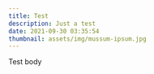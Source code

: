 ```yaml
---
title: Test
description: Just a test
date: 2021-09-30 03:35:54
thumbnail: assets/img/mussum-ipsum.jpg
---
```

Test body